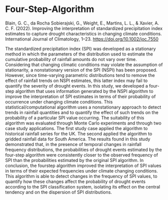 # Four-Step-Algorithm

Blain, G. C., da Rocha Sobierajski, G., Weight, E., Martins, L. L., & Xavier, A. C. F. (2022). Improving the interpretation of standardized precipitation index
estimates to capture drought characteristics in changing climate conditions. International Journal of Climatology, 1–23. https://doi.org/10.1002/joc.7550

The standardized precipitation index (SPI) was developed as a stationary method in which the parameters of the distribution used to estimate the cumulative
probability of rainfall amounts do not vary over time. Considering that changing climatic conditions may violate the assumption of stationarity, a
nonstationary version of the SPI (NSPI) has been proposed. However, since time-varying parametric distributions tend to remove the effect of rainfall
trends on NSPI estimates, this latter index may fail to quantify the severity of drought events. In this study, we developed a four-step algorithm that uses
information generated by the NSPI algorithm to improve the interpretation of SPI estimates in terms of their probability of occurrence under changing climate
conditions. This statistical/computational algorithm uses a nonstationary approach to detect trends in rainfall quantities and to quantify the effect of
such trends on the probability of a particular SPI value occurring. The suitability of this algorithm was evaluated through Monte Carlo experiments and
through two case study applications. The first study case applied the algorithm to historical rainfall series for the UK. The second applied the algorithm to
gridded rainfall data for South America. The results found in this study demonstrated that, in the presence of temporal changes in rainfall frequency distributions,
the probabilities of drought events estimated by the four-step algorithm were consistently closer to the observed frequency of SPI than the
probabilities estimated by the original SPI algorithm. In conclusion, the fourstep algorithm improved the interpretation of SPI values in terms of their
expected frequencies under climate changing conditions. This algorithm is able to detect changes in the frequency of SPI values, to quantify how these changes
affect the probability of drought events according to the SPI classification system, isolating its effect on the central tendency and on the dispersion of SPI
distributions.
